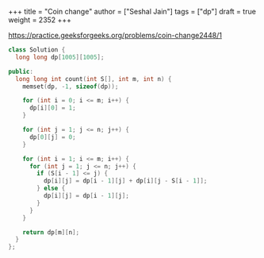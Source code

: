 +++
title = "Coin change"
author = ["Seshal Jain"]
tags = ["dp"]
draft = true
weight = 2352
+++

<https://practice.geeksforgeeks.org/problems/coin-change2448/1>

```cpp
class Solution {
  long long dp[1005][1005];

public:
  long long int count(int S[], int m, int n) {
    memset(dp, -1, sizeof(dp));

    for (int i = 0; i <= m; i++) {
      dp[i][0] = 1;
    }

    for (int j = 1; j <= n; j++) {
      dp[0][j] = 0;
    }

    for (int i = 1; i <= m; i++) {
      for (int j = 1; j <= n; j++) {
        if (S[i - 1] <= j) {
          dp[i][j] = dp[i - 1][j] + dp[i][j - S[i - 1]];
        } else {
          dp[i][j] = dp[i - 1][j];
        }
      }
    }

    return dp[m][n];
  }
};
```
